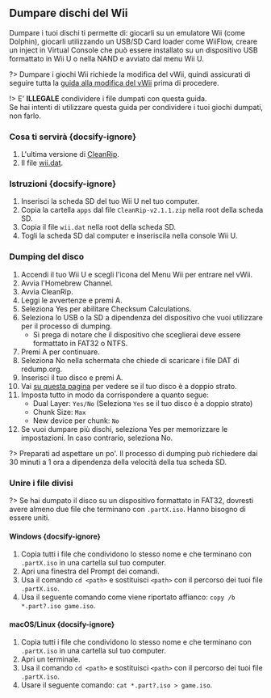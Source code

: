Dumpare dischi del Wii
---
Dumpare i tuoi dischi ti permette di: giocarli su un emulatore Wii (come Dolphin), giocarli utilizzando un USB/SD Card loader come WiiFlow, creare un inject in Virtual Console che può essere installato su un dispositivo USB formattato in Wii U o nella NAND e avviato dal menu Wii U.

?> Dumpare i giochi Wii richiede la modifica del vWii, quindi assicurati di seguire tutta la [guida alla modifica del vWii](vwii-modding) prima di procedere.

!> E' **ILLEGALE** condividere i file dumpati con questa guida.  
Se hai intenti di utilizzare questa guida per condividere i tuoi giochi dumpati, non farlo.

### Cosa ti servirà {docsify-ignore}

1. L'ultima versione di [CleanRip](https://github.com/emukidid/cleanrip/releases/download/2.1.1/CleanRip-v2.1.1.zip).
1. Il file [wii.dat](https://github.com/emukidid/cleanrip/releases/download/2.1.1/wii.dat).

### Istruzioni {docsify-ignore}

1. Inserisci la scheda SD del tuo Wii U nel tuo computer.
1. Copia la cartella `apps` dal file `CleanRip-v2.1.1.zip` nella root della scheda SD.
1. Copia il file `wii.dat` nella root della scheda SD.
1. Togli la scheda SD dal computer e inseriscila nella console Wii U.

### Dumping del disco

1. Accendi il tuo Wii U e scegli l'icona del Menu Wii per entrare nel vWii.
1. Avvia l'Homebrew Channel.
1. Avvia CleanRip.
1. Leggi le avvertenze e premi A.
1. Seleziona Yes per abilitare Checksum Calculations.
1. Seleziona lo USB o la SD a dipendenza del dispositivo che vuoi utilizzare per il processo di dumping.
    - Si prega di notare che il dispositivo che sceglierai deve essere formattato in FAT32 o NTFS.
1. Premi A per continuare.
1. Seleziona No nella schermata che chiede di scaricare i file DAT di redump.org.
1. Inserisci il tuo disco e premi A.
1. Vai [su questa pagina](https://wiki.dolphin-emu.org/index.php?title=Category:Dual_Layer_Disc_games) per vedere se il tuo disco è a doppio strato.
1. Imposta tutto in modo da corrispondere a quanto segue:
    - Dual Layer: `Yes/No` (Seleziona `Yes` se il tuo disco è a doppio strato)
    - Chunk Size: `Max`
    - New device per chunk: `No`
1. Se vuoi dumpare più dischi, seleziona Yes per memorizzare le impostazioni. In caso contrario, seleziona No.

?> Preparati ad aspettare un po'. Il processo di dumping può richiedere dai 30 minuti a 1 ora a dipendenza della velocità della tua scheda SD.

### Unire i file divisi

?> Se hai dumpato il disco su un dispositivo formattato in FAT32, dovresti avere almeno due file che terminano con `.partX.iso`. Hanno bisogno di essere uniti.

#### Windows {docsify-ignore}

1. Copia tutti i file che condividono lo stesso nome e che terminano con `.partX.iso` in una cartella sul tuo computer.
1. Apri una finestra del Prompt dei comandi.
1. Usa il comando `cd <path>` e sostituisci `<path>` con il percorso dei tuoi file `.partX.iso`.
1. Usa il seguente comando come viene riportato affianco: `copy /b *.part?.iso game.iso`.

#### macOS/Linux {docsify-ignore}

1. Copia tutti i file che condividono lo stesso nome e che terminano con `.partX.iso` in una cartella sul tuo computer.
1. Apri un terminale.
1. Usa il comando `cd <path>` e sostituisci `<path>` con il percorso dei tuoi file `.partX.iso`.
1. Usare il seguente comando: `cat *.part?.iso > game.iso`.
